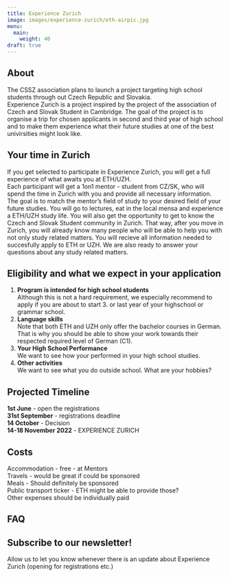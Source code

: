 ```yaml
---
title: Experience Zurich
image: images/experience-zurich/eth-airpic.jpg
menu:
  main:
    weight: 40
draft: true
---
```

## About

The CSSZ association plans to launch a project targeting high school students through out Czech Republic and Slovakia. \
Experience Zurich is a project inspired by the project of the association of Czech and Slovak Student in Cambridge. The goal of the project is to organise a trip for chosen applicants in second and third year of high school and to make them experience what their future studies at one of the best univirsities might look like. 
## Your time in Zurich

If you get selected to participate in Experience Zurich, you will get a full experience of what awaits you at ETH/UZH. \
Each participant will get a 1on1 mentor - student from CZ/SK, who will spend the time in Zurich with you and provide all necessary information. \
The goal is to match the mentor’s field of study to your desired field of your future studies.
You will go to lectures, eat in the local mensa and experience a ETH/UZH study life. You will also get the opportunity to get to know the Czech and Slovak Student community in Zurich. That way, after you move in Zurich, you will already know many people who will be able to help you with not only study related matters.
You will recieve all information needed to succesfully apply to ETH or UZH. We are also ready to answer your questions about any study related matters.
## Eligibility and what we expect in your application 

1. **Program is intended for high school students** \
Although this is not a hard requirement, we especially recommend to apply if you are about to start 3. or last year of your highschool or grammar school.
2. **Language skills** \
Note that both ETH and UZH only offer the bachelor courses in German. That is why you should be able to show your work towards their respected required level of German (C1).
3. **Your High School Performance** \
We want to see how your performed in your high school studies.
4. **Other activities** \
We want to see what you do outside school. What are your hobbies?
## Projected Timeline

**1st June** - open the registrations \
**31st September** - registrations deadline \
**14 October** - Decision \
**14-18 November 2022** - EXPERIENCE ZURICH 
## Costs

Accommodation - free - at Mentors \
Travels - would be great if could be sponsored \
Meals - Should definitely be sponsored \
Public transport ticker - ETH might be able to provide those? \
Other expenses should be individually paid 

## FAQ

## Subscribe to our newsletter!
Allow us to let you know whenever there is an update about Experience Zurich (opening for registrations etc.)